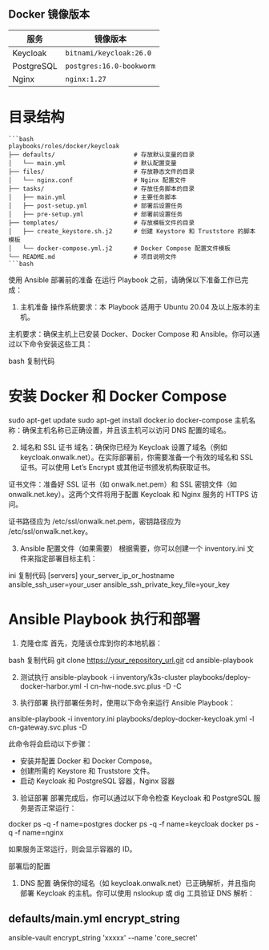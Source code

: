 ## Docker 镜像版本

| 服务        | 镜像版本                        |
|-------------|---------------------------------|
| Keycloak    | `bitnami/keycloak:26.0`         |
| PostgreSQL  | `postgres:16.0-bookworm`        |
| Nginx       | `nginx:1.27`                    |

# 目录结构
```ii
```bash
playbooks/roles/docker/keycloak
├── defaults/                      # 存放默认变量的目录
│   └── main.yml                   # 默认配置变量
├── files/                         # 存放静态文件的目录
│   └── nginx.conf                 # Nginx 配置文件
├── tasks/                         # 存放任务脚本的目录
│   ├── main.yml                   # 主要任务脚本
│   ├── post-setup.yml             # 部署后设置任务
│   ├── pre-setup.yml              # 部署前设置任务
├── templates/                     # 存放模板文件的目录
│   ├── create_keystore.sh.j2      # 创建 Keystore 和 Truststore 的脚本模板
│   └── docker-compose.yml.j2      # Docker Compose 配置文件模板
└── README.md                      # 项目说明文件
```bash
````````
使用 Ansible 部署前的准备
在运行 Playbook 之前，请确保以下准备工作已完成：

1. 主机准备
操作系统要求：本 Playbook 适用于 Ubuntu 20.04 及以上版本的主机。

主机要求：确保主机上已安装 Docker、Docker Compose 和 Ansible。你可以通过以下命令安装这些工具：

bash
复制代码
# 安装 Docker 和 Docker Compose
sudo apt-get update
sudo apt-get install docker.io docker-compose
主机名称：确保主机名称已正确设置，并且该主机可以访问 DNS 配置的域名。

2. 域名和 SSL 证书
域名：确保你已经为 Keycloak 设置了域名（例如 keycloak.onwalk.net）。在实际部署前，你需要准备一个有效的域名和 SSL 证书。可以使用 Let’s Encrypt 或其他证书颁发机构获取证书。

证书文件：准备好 SSL 证书（如 onwalk.net.pem）和 SSL 密钥文件（如 onwalk.net.key）。这两个文件将用于配置 Keycloak 和 Nginx 服务的 HTTPS 访问。

证书路径应为 /etc/ssl/onwalk.net.pem，密钥路径应为 /etc/ssl/onwalk.net.key。

3. Ansible 配置文件（如果需要）
根据需要，你可以创建一个 inventory.ini 文件来指定部署目标主机：

ini
复制代码
[servers]
your_server_ip_or_hostname ansible_ssh_user=your_user ansible_ssh_private_key_file=your_key

# Ansible Playbook 执行和部署


1. 克隆仓库
首先，克隆该仓库到你的本地机器：

bash
复制代码
git clone https://your_repository_url.git
cd ansible-playbook

2. 测试执行
ansible-playbook -i inventory/k3s-cluster playbooks/deploy-docker-harbor.yml -l cn-hw-node.svc.plus -D -C

2. 执行部署
执行部署任务时，使用以下命令来运行 Ansible Playbook：

ansible-playbook -i inventory.ini playbooks/deploy-docker-keycloak.yml -l cn-gateway.svc.plus -D

此命令将会启动以下步骤：

- 安装并配置 Docker 和 Docker Compose。
- 创建所需的 Keystore 和 Truststore 文件。
- 启动 Keycloak 和 PostgreSQL 容器，Nginx 容器

3. 验证部署
部署完成后，你可以通过以下命令检查 Keycloak 和 PostgreSQL 服务是否正常运行：

docker ps -q -f name=postgres
docker ps -q -f name=keycloak
docker ps -q -f name=nginx

如果服务正常运行，则会显示容器的 ID。

部署后的配置
1. DNS 配置
确保你的域名（如 keycloak.onwalk.net）已正确解析，并且指向部署 Keycloak 的主机。你可以使用 nslookup 或 dig 工具验证 DNS 解析：


## defaults/main.yml encrypt_string

ansible-vault encrypt_string 'xxxxx' --name 'core_secret'

